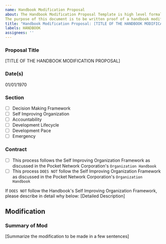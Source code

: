 ```yaml
---
name: Handbook Modification Proposal
about: The Handbook Modification Proposal Template is high level formal documentation of a modification made to the organization handbook. 
The purpose of this document is to be written proof of a handbook modification made by the Pocket Network Corporation members for the PNI audit trail.  
title: "Handbook Modification Proposal: [TITLE OF THE HANDBOOK MODIFICATION PROPOSAL]"
labels: HANDBOOK
assignees: ''
---
```

### Proposal Title 
[TITLE OF THE HANDBOOK MODIFICATION PROPOSAL]
### Date(s)
01/01/1970
### Section
- [ ] Decision Making Framework
- [ ] Self Improving Organization
- [ ] Accountability
- [ ] Development Lifecycle
- [ ] Development Pace
- [ ] Emergency
### Contract
- [ ] This process follows the Self Improving Organization Framework as discussed in the Pocket Network Corporation's `Organization Handbook`
- [ ] This process `DOES NOT` follow the Self Improving Organization Framework as discussed in the Pocket Network Corporation's `Organization Handbook`

If `DOES NOT` follow the Handbook's Self Improving Organization Framework, please describe in detail why below:
[Detailed Description]
## Modification
### Summary of Mod
[Summarize the modification to be made in a few sentences]